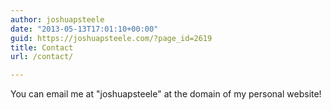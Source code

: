 ```yaml
---
author: joshuapsteele
date: "2013-05-13T17:01:10+00:00"
guid: https://joshuapsteele.com/?page_id=2619
title: Contact
url: /contact/

---
```

You can email me at "joshuapsteele" at the domain of my personal website!
